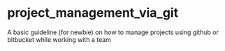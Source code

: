 # project_management_via_git
A basic guideline (for newbie) on how to manage projects using github or bitbucket while working with a team
